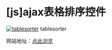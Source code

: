 # [js]ajax表格排序控件

[![tablesorter](https://attachment.soulteary.com/2009/03/31/tablesorter.jpg "tablesorter")](https://attachment.soulteary.com/2009/03/31/tablesorter.jpg) tablesorter

网站地址：[点此浏览](http://tablesorter.com/docs/)

